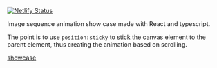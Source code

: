 [![Netlify Status](https://api.netlify.com/api/v1/badges/3b8d5633-ef0e-481b-a8c5-c91fdf04974b/deploy-status)](https://app.netlify.com/sites/fervent-panini-ad36b4/deploys)

Image sequence animation show case made with React and typescript.

The point is to use `position:sticky` to stick the canvas element to the parent element,
thus creating the animation based on scrolling.

[showcase](https://image-sequence.silverlining.pw/)
